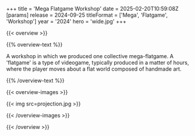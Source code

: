 +++
title = 'Mega Flatgame Workshop'
date = 2025-02-20T10:59:08Z
[params]
    release = 2024-09-25
    titleFormat = ['Mega', 'Flatgame', 'Workshop']
    year = '2024'
    hero = 'wide.jpg'
+++

{{< overview >}}

{{% overview-text %}}

A workshop in which we produced one collective mega-flatgame. A 'flatgame' is a type of videogame, typically produced in a matter of hours, where the player moves about a flat world composed of handmade art.

{{% /overview-text %}}

{{< overview-images >}}

{{< img src=projection.jpg >}}

{{< /overview-images >}}

{{< /overview >}}